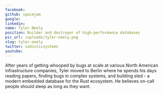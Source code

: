 ```yaml
---
facebook: 
github: spacejam
google: 
linkedin: 
name: Tyler Neely
position: Builder and destroyer of high-performance databases
pic_url: /uploads/tyler-neely.png
slug: tyler-neely
twitter: sadisticsystems
youtube: 
---
```

<p>After years of getting whooped by bugs at scale at various North American infrastructure companies, Tyler moved to Berlin where he spends his days reading papers, finding bugs in complex systems, and building sled - a modern embedded database for the Rust ecosystem. He believes on-call people should sleep as long as they want.</p>
